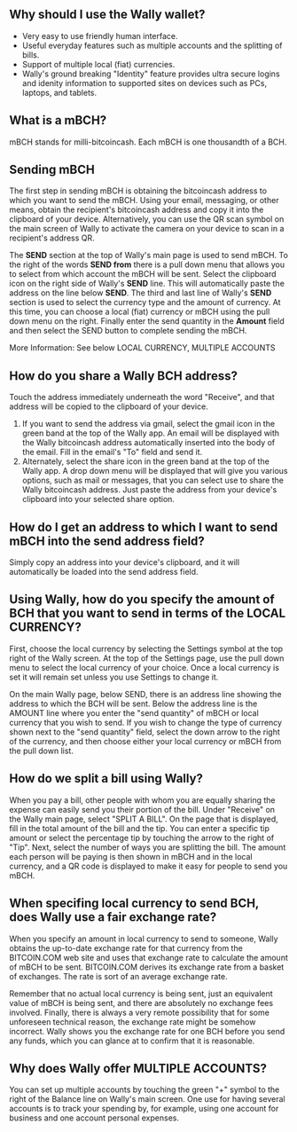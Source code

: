 

## Why should I use the Wally wallet?

 - Very easy to use friendly human interface.
 - Useful everyday features such as multiple accounts and the splitting of bills.
 - Support of multiple local (fiat) currencies.
 - Wally's ground breaking "Identity" feature provides ultra secure logins and idenity information to supported sites on devices such as PCs, laptops, and tablets.

## What is a mBCH?
mBCH stands for milli-bitcoincash. Each mBCH is one thousandth of a BCH.

## Sending mBCH
The first step in sending mBCH is obtaining the bitcoincash address to which you want to send the mBCH. Using your email, messaging, or other means, obtain the recipient's bitcoincash address and copy it into the clipboard of your device. Alternatively, you can use the QR scan symbol on the main screen of Wally to activate the camera on your device to scan in a recipient's address QR. 

The **SEND** section at the top of Wally's main page is used to send mBCH.  To the right of the words **SEND from** there is a pull down menu that allows you to select from which account the mBCH will be sent. Select the clipboard icon on the right side of Wally's **SEND** line. This will automatically paste the address on the line below **SEND**. The third and last line of Wally's **SEND** section is used to select the currency type and the amount of currency. At this time, you can choose a local (fiat) currency or mBCH using the pull down menu on the right. Finally enter the send quantity in the **Amount** field and then select the SEND button to complete sending the mBCH.

More Information: See below LOCAL CURRENCY, MULTIPLE ACCOUNTS


## How do you share a Wally BCH address?
Touch the address immediately underneath the word "Receive", and that address will be copied to the clipboard of your device. 

 1. If you want to send the address via gmail, select the gmail icon in the green band at the top of the Wally app. An email will be displayed with the Wally bitcoincash address automatically inserted into the body of the email. Fill in the email's "To" field and send it. 
 2. Alternately, select the share icon in the green band at the top of the Wally app. A drop down menu will be displayed that will give you various options, such as mail or messages, that you can select use to share the Wally bitcoincash address. Just paste the address from your device's clipboard into your selected share option.


## How do I get an address to which I want to send mBCH into the send address field?
Simply copy an address into your device's clipboard, and it will automatically be loaded into the send address field.

## Using Wally, how do you specify the amount of BCH that you want to send in terms of the LOCAL CURRENCY?
First, choose the local currency by selecting the Settings symbol at the top right of the Wally screen.  At the top of the Settings page, use the pull down menu to select the local currency of your choice.  Once a local currency is set it will remain set unless you use Settings to change it.  

On the main Wally page, below SEND, there is an address line showing the address to which the BCH will be sent. Below the address line is the AMOUNT line where you enter the "send quantity" of mBCH or local currency that you wish to send.  If you wish to change the type of currency shown next to the "send quantity" field, select the down arrow to the right of the currency, and then choose either your local currency or mBCH from the pull down list.

## How do we split a bill using Wally?
When you pay a bill, other people with whom you are equally sharing the expense can easily send you their portion of the bill. Under "Receive" on the Wally main page, select "SPLIT A BILL". On the page that is displayed, fill in the total amount of the bill and the tip. You can enter a specific tip amount or select the percentage tip by touching the arrow to the right of "Tip". Next, select the number of ways you are splitting the bill.  The amount each person will be paying is then shown in mBCH and in the local currency, and a QR code is displayed to make it easy for people to send you mBCH.

## When specifing local currency to send BCH, does Wally use a fair exchange rate?
When you specify an amount in local currency to send to someone, Wally obtains the up-to-date exchange rate for that currency from the BITCOIN.COM web site and uses that exchange rate to calculate the amount of mBCH to be sent. BITCOIN.COM derives its exchange rate from a basket of exchanges. The rate is sort of an average exchange rate. 

Remember that no actual local currency is being sent, just an equivalent value of mBCH is being sent, and there are absolutely no exchange fees involved. Finally, there is always a very remote possibility that for some unforeseen technical reason, the exchange rate might be somehow incorrect.  Wally shows you the exchange rate for one BCH before you send any funds, which you can glance at to confirm that it is reasonable.

## Why does Wally offer MULTIPLE ACCOUNTS?
You can set up multiple accounts by touching the green "+" symbol to the right of the Balance line on Wally's main screen.  One use for having several accounts is to track your spending by, for example, using one account for business and one account personal expenses. 
 